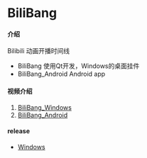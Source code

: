 # BiliBang

#### 介绍
Bilibili 动画开播时间线

* BiliBang 使用Qt开发，Windows的桌面挂件
* BiliBang_Android Android app


#### 视频介绍

1.  [BiliBang_Windows](https://www.bilibili.com/video/BV1pV411n7yR)
2.  [BiliBang_Android](https://www.bilibili.com/video/BV1Qy4y1g71Z)

#### release
* [Windows](https://gitee.com/GiteeLou/pub/blob/master/BiliBang/release_dist.md)

